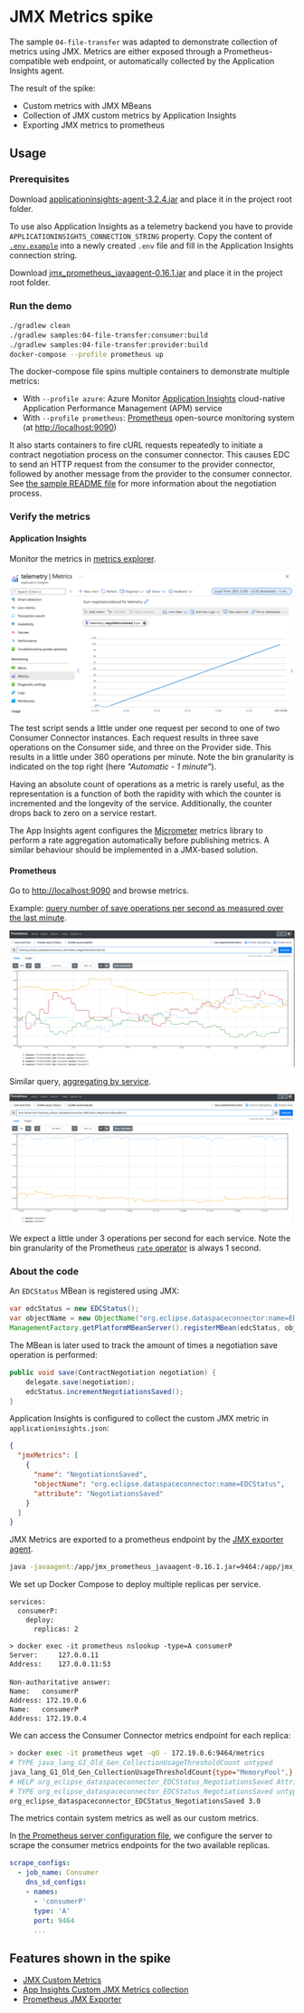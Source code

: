 # JMX Metrics spike

The sample `04-file-transfer` was adapted to demonstrate collection of metrics using JMX. Metrics are either exposed through a Prometheus-compatible web endpoint, or automatically collected by the Application Insights agent.

The result of the spike:

- Custom metrics with JMX MBeans 
- Collection of JMX custom metrics by Application Insights
- Exporting JMX metrics to prometheus

## Usage

### Prerequisites

Download [applicationinsights-agent-3.2.4.jar](https://docs.microsoft.com/en-us/azure/azure-monitor/app/java-in-process-agent#download-the-jar-file) and place it in the project root folder.

To use also Application Insights as a telemetry backend you have to provide `APPLICATIONINSIGHTS_CONNECTION_STRING` property. Copy the content of [`.env.example`](./.env.example) into a newly created `.env` file and fill in the Application Insights connection string.

Download [jmx_prometheus_javaagent-0.16.1.jar](https://repo1.maven.org/maven2/io/prometheus/jmx/jmx_prometheus_javaagent/0.16.1/jmx_prometheus_javaagent-0.16.1.jar) and place it in the project root folder.

### Run the demo

```bash
./gradlew clean
./gradlew samples:04-file-transfer:consumer:build
./gradlew samples:04-file-transfer:provider:build
docker-compose --profile prometheus up
```

The docker-compose file spins multiple containers to demonstrate multiple metrics:
- With `--profile azure`: Azure Monitor [Application Insights](https://docs.microsoft.com/azure/azure-monitor/app/app-insights-overview) cloud-native Application Performance Management (APM) service
- With `--profile prometheus`: [Prometheus](https://prometheus.io/) open-source monitoring system (at [http://localhost:9090](http://localhost:9090))

It also starts containers to fire cURL requests repeatedly to initiate a contract negotiation process on the consumer connector. This causes EDC to send an HTTP request from the consumer to the provider connector, followed by another message from the provider to the consumer connector. See [the sample README file](samples/04-file-transfer//README.md) for more information about the negotiation process.

### Verify the metrics

#### Application Insights

Monitor the metrics in [metrics explorer](https://docs.microsoft.com/en-us/azure/azure-monitor/essentials/metrics-getting-started).

![App Insights metric](.attachments/app_insights.png)

The test script sends a little under one request per second to one of two Consumer Connector instances. Each request results in three save operations on the Consumer side, and three on the Provider side. This results in a little under 360 operations per minute. Note the bin granularity is indicated on the top right (here *"Automatic - 1 minute"*).

Having an absolute count of operations as a metric is rarely useful, as the representation is a function of both the rapidity with which the counter is incremented and the longevity of the service. Additionally, the counter drops back to zero on a service restart.

The App Insights agent configures the  [Micrometer](https://micrometer.io/docs/concepts#rate-aggregation) metrics library to perform a rate aggregation automatically before publishing metrics. A similar behaviour should be implemented in a JMX-based solution.

#### Prometheus

Go to [http://localhost:9090](http://localhost:9090) and browse metrics.

Example: [query number of save operations per second as measured over the last minute](http://localhost:9090/graph?g0.expr=rate(org_eclipse_dataspaceconnector_EDCStatus_NegotiationsSaved%5B1m%5D)&g0.tab=0&g0.stacked=0&g0.show_exemplars=0&g0.range_input=10m).

![Prometheus metric](.attachments/prometheus.png)

Similar query, [aggregating by service](http://localhost:9090/graph?g0.expr=sum%20by%28service%29%20%28rate%28org_eclipse_dataspaceconnector_EDCStatus_NegotiationsSaved%5B5m%5D%29%29&g0.tab=0&g0.stacked=0&g0.show_exemplars=0&g0.range_input=5m).

![Prometheus metric](.attachments/prometheus-sum.png)

We expect a little under 3 operations per second for each service. Note the bin granularity of the Prometheus [`rate` operator](https://prometheus.io/docs/prometheus/latest/querying/functions/#rate) is always 1 second.

### About the code

An `EDCStatus` MBean is registered using JMX: 

```java
var edcStatus = new EDCStatus();
var objectName = new ObjectName("org.eclipse.dataspaceconnector:name=EDCStatus");
ManagementFactory.getPlatformMBeanServer().registerMBean(edcStatus, objectName);
```

The MBean is later used to track the amount of times a negotiation save operation is performed:

```java
public void save(ContractNegotiation negotiation) {
    delegate.save(negotiation);
    edcStatus.incrementNegotiationsSaved();
}
```
Application Insights is configured to collect the custom JMX metric in `applicationinsights.json`:

```json
{
  "jmxMetrics": [
    {
      "name": "NegotiationsSaved",
      "objectName": "org.eclipse.dataspaceconnector:name=EDCStatus",
      "attribute": "NegotiationsSaved"
    }
  ]
}
```

JMX Metrics are exported to a prometheus endpoint by the [JMX exporter agent](https://github.com/prometheus/jmx_exporter). 

```bash
java -javaagent:/app/jmx_prometheus_javaagent-0.16.1.jar=9464:/app/jmx_prometheus_config.yaml
```

We set up Docker Compose to deploy multiple replicas per service.

```
services:
  consumerP:
    deploy:
      replicas: 2
```

```
> docker exec -it prometheus nslookup -type=A consumerP
Server:		127.0.0.11
Address:	127.0.0.11:53

Non-authoritative answer:
Name:	consumerP
Address: 172.19.0.6
Name:	consumerP
Address: 172.19.0.4
```

We can access the Consumer Connector metrics endpoint for each replica:

```sh
> docker exec -it prometheus wget -qO - 172.19.0.6:9464/metrics
# TYPE java_lang_G1_Old_Gen_CollectionUsageThresholdCount untyped
java_lang_G1_Old_Gen_CollectionUsageThresholdCount{type="MemoryPool",} 0.0
# HELP org_eclipse_dataspaceconnector_EDCStatus_NegotiationsSaved Attribute exposed for management (org.eclipse.dataspaceconnector<name=EDCStatus><>NegotiationsSaved)
# TYPE org_eclipse_dataspaceconnector_EDCStatus_NegotiationsSaved untyped
org_eclipse_dataspaceconnector_EDCStatus_NegotiationsSaved 3.0
```

The metrics contain system metrics as well as our custom metrics.

In [the Prometheus server configuration file](prometheus/prometheus.yml), we configure the server to scrape the consumer metrics endpoints for the two available replicas.

```yaml
scrape_configs:
  - job_name: Consumer
    dns_sd_configs:
    - names:
      - 'consumerP'
      type: 'A'
      port: 9464
      ...
```

## Features shown in the spike

- [JMX Custom Metrics](https://sysdig.com/blog/jmx-monitoring-custom-metrics/)
- [App Insights Custom JMX Metrics collection](https://docs.microsoft.com/en-us/azure/azure-monitor/app/java-standalone-config#jmx-metrics)
- [Prometheus JMX Exporter](https://github.com/prometheus/jmx_exporter)
